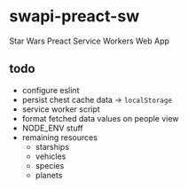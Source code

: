 # swapi-preact-sw

Star Wars Preact Service Workers Web App

## todo

- configure eslint
- persist chest cache data -> `localStorage`
- service worker script
- format fetched data values on people view
- NODE_ENV stuff
- remaining resources
  - starships
  - vehicles
  - species
  - planets

